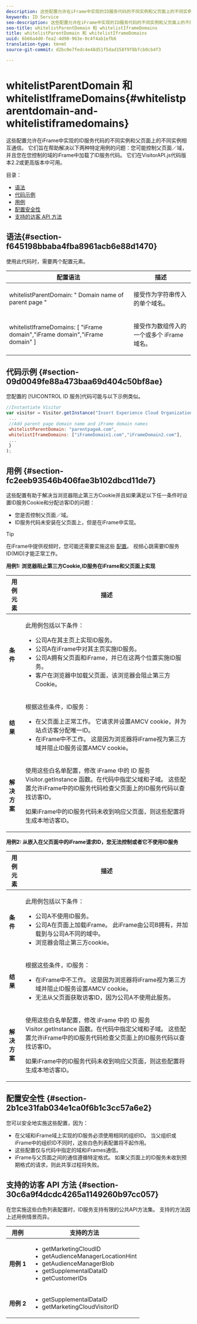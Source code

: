 ```yaml
---
description: 这些配置允许在iFrame中实现的ID服务代码的不同实例和父页面上的不同实例相互通信。 它们旨在帮助解决以下两种特定用例的问题：您可能控制父页面／域，并且您在您控制的域的iFrame中加载了ID服务代码。 它们在VisitorAPI.js代码版本2.2或更高版本中可用。
keywords: ID Service
seo-description: 这些配置允许在iFrame中实现的ID服务代码的不同实例和父页面上的不同实例相互通信。 它们旨在帮助解决以下两种特定用例的问题：您可能控制父页面／域，并且您在您控制的域的iFrame中加载了ID服务代码。 它们在VisitorAPI.js代码版本2.2或更高版本中可用。
seo-title: whitelistParentDomain 和 whitelistIframeDomains
title: whitelistParentDomain 和 whitelistIframeDomains
uuid: 6b66a4d0-fea2-4d98-963e-0c4f4ab1efb6
translation-type: tm+mt
source-git-commit: d2bc0e7fedc4e48d51f5dad158f9f8bfcb0cb4f3

---
```



# whitelistParentDomain 和 whitelistIframeDomains{#whitelistparentdomain-and-whitelistiframedomains}

这些配置允许在iFrame中实现的ID服务代码的不同实例和父页面上的不同实例相互通信。 它们旨在帮助解决以下两种特定用例的问题：您可能控制父页面／域，并且您在您控制的域的iFrame中加载了ID服务代码。 它们在VisitorAPI.js代码版本2.2或更高版本中可用。

目录：

<ul class="simplelist"> 
 <li> <a href="../../library/function-vars/whitelistdomain.md#section-f645198bbaba4fba8961acb6e88d1470" format="dita" scope="local">语法</a> </li> 
 <li> <a href="../../library/function-vars/whitelistdomain.md#section-09d0049fe88a473baa69d404c50bf8ae" format="dita" scope="local"> 代码示例 </a> </li> 
 <li> <a href="../../library/function-vars/whitelistdomain.md#section-fc2eeb93546b406fae3b102dbcd11de7" format="dita" scope="local"> 用例 </a> </li> 
 <li> <a href="../../library/function-vars/whitelistdomain.md#section-2b1ce31fab034e1ca0f6b1c3cc57a6e2" format="dita" scope="local"> 配置安全性 </a> </li> 
 <li> <a href="../../library/function-vars/whitelistdomain.md#section-30c6a9f4dcdc4265a1149260b97cc057" format="dita" scope="local"> 支持的访客 API 方法 </a> </li> 
</ul>

## 语法{#section-f645198bbaba4fba8961acb6e88d1470}

使用此代码时，需要两个配置元素。

<table id="table_237108A4D40F4AAC981D0060BA68F881"> 
 <thead> 
  <tr> 
   <th colname="col1" class="entry"> 配置语法 </th> 
   <th colname="col2" class="entry"> 描述 </th> 
  </tr> 
 </thead>
 <tbody> 
  <tr> 
   <td colname="col1"> <p> <span class="codeph"> whitelistParentDomain: " <span class="varname"> Domain name of parent page </span>" </span> </p> </td> 
   <td colname="col2"> <p>接受作为字符串传入的单个域名。 </p> </td> 
  </tr> 
  <tr> 
   <td colname="col1"> <p> <span class="codeph"> whitelistIframeDomains: [ <span class="varname"> "iFrame domain","iFrame domain","iFrame domain" </span>] </span> </p> </td> 
   <td colname="col2"> <p>接受作为数组传入的一个或多个 iFrame 域名。 </p> </td> 
  </tr> 
 </tbody> 
</table>

## 代码示例 {#section-09d0049fe88a473baa69d404c50bf8ae}

您配置的 [!UICONTROL ID 服务]代码可能与以下示例类似。

```js
//Instantiate Visitor 
var visitor = Visitor.getInstance("Insert Experience Cloud Organization ID here",{ 
 ... 
 //Add parent page domain name and iFrame domain names 
 whitelistParentDomain: "parentpageA.com", 
 whitelistIframeDomains: ["iFrameDomain1.com","iFrameDomain2.com"], 
 ... 
 } 
);
```

## 用例 {#section-fc2eeb93546b406fae3b102dbcd11de7}

这些配置有助于解决当浏览器阻止第三方Cookie并且如果满足以下任一条件时设置ID服务Cookie和分配访客ID的问题：

* 您是否控制父页面／域。
* ID服务代码未安装在父页面上，但是在iFrame中实现。

>[!TIP]
>
>在iFrame中提供视频时，您可能还需要实施这些 [配置](https://docs.adobe.com/content/help/zh-Hans/media-analytics/using/media-overview.html)。 视频心跳需要ID服务ID(MID)才能正常工作。

**用例1: 浏览器阻止第三方Cookie,ID服务在iFrame和父页面上实现**

<table id="table_B479AA96DBE64685A253A6DF98D81B31"> 
 <thead> 
  <tr> 
   <th colname="col1" class="entry"> 用例元素 </th> 
   <th colname="col2" class="entry"> 描述 </th> 
  </tr> 
 </thead>
 <tbody> 
  <tr> 
   <td colname="col1"> <p> <b>条件</b> </p> </td> 
   <td colname="col2"> <p>此用例包括以下条件： </p> <p> 
     <ul id="ul_DC748846585745B0AB74398D82BDA53A"> 
      <li id="li_6E04CF0B6A204B4D8856656B0C9EF2A5">公司A在其主页上实现ID服务。 </li> 
      <li id="li_B53AE0F0C69844E7B6C4D3464C57883B">公司A在iFrame中对其主页实施ID服务。 </li> 
      <li id="li_07E0A6D7BEB140E4B9FB6C7B9629B860">公司A拥有父页面和iFrame，并已在这两个位置实施ID服务。 </li> 
      <li id="li_76967BD69DDB40A8A9C915DADC58AC62">客户在浏览器中加载父页面，该浏览器会阻止第三方Cookie。 </li> 
     </ul> </p> </td> 
  </tr> 
  <tr> 
   <td colname="col1"> <p> <b>结果</b> </p> </td> 
   <td colname="col2"> <p>根据这些条件，ID服务： </p> <p> 
     <ul id="ul_12356701501E40DFA57903494FFE58F7"> 
      <li id="li_B57EDF1B0762486F95FA6526C047390C">在父页面上正常工作。 它请求并设置AMCV cookie，并为站点访客分配唯一ID。 </li> 
      <li id="li_BA9F42C759E747EAAE14DD3FBB6130A5">在iFrame中不工作。 这是因为浏览器将iFrame视为第三方域并阻止ID服务设置AMCV cookie。 </li> 
     </ul> </p> </td> 
  </tr> 
  <tr> 
   <td colname="col1"> <p> <b>解决方案</b> </p> </td> 
   <td colname="col2"> <p>使用这些白名单配置，修改 iFrame 中的 ID 服务 <span class="codeph">Visitor.getInstance</span> 函数。在代码中指定父域和子域。 这些配置允许iFrame中的ID服务代码检查父页面上的ID服务代码以查找访客ID。 </p> <p>如果iFrame中的ID服务代码未收到响应父页面，则这些配置将生成本地访客ID。 </p> </td> 
  </tr> 
 </tbody> 
</table>

**用例2: 从嵌入在父页面中的iFrame请求ID，您无法控制或者它不使用ID服务**

<table id="table_1F21710F9D5F493BA6BA5974F2966DF4"> 
 <thead> 
  <tr> 
   <th colname="col1" class="entry"> 用例元素 </th> 
   <th colname="col2" class="entry"> 描述 </th> 
  </tr> 
 </thead>
 <tbody> 
  <tr> 
   <td colname="col1"> <p> <b>条件</b> </p> </td> 
   <td colname="col2"> <p>此用例包括以下条件： </p> <p> 
     <ul id="ul_356E8FB0B1D14F46A844FE5281967E28"> 
      <li id="li_1285D945361842268B46FB492A3B5AA5">公司A不使用ID服务。 </li> 
      <li id="li_880D6D473F8342FF9BB49FCE111FD61A">公司A在页面上加载iFrame。 此iFrame由公司B拥有，并加载到与公司A不同的域中。 </li> 
      <li id="li_7988F0272B094FE0B398006AD4E6F81B">浏览器会阻止第三方cookie。 </li> 
     </ul> </p> </td> 
  </tr> 
  <tr> 
   <td colname="col1"> <p> <b>结果</b> </p> </td> 
   <td colname="col2"> <p>根据这些条件，ID服务： </p> <p> 
     <ul id="ul_A92D90896E5A42C5804AC5CE83E8EB25"> 
      <li id="li_9734EA9C5D9D4F908DE783188C9E5530">在iFrame中不工作。 这是因为浏览器将iFrame视为第三方域并阻止ID服务设置AMCV cookie。 </li> 
      <li id="li_3F4BE9048E774902A867D67E5A80674D">无法从父页面获取访客ID，因为公司A不使用此服务。 </li> 
     </ul> </p> </td> 
  </tr> 
  <tr> 
   <td colname="col1"> <p> <b>解决方案</b> </p> </td> 
   <td colname="col2"> <p>使用这些白名单配置，修改 iFrame 中的 ID 服务 <span class="codeph">Visitor.getInstance</span> 函数。在代码中指定父域和子域。 这些配置允许iFrame中的ID服务代码检查父页面上的ID服务代码以查找访客ID。 </p> <p>如果iFrame中的ID服务代码未收到响应父页面，则这些配置将生成本地访客ID。 </p> </td> 
  </tr> 
 </tbody> 
</table>

## 配置安全性 {#section-2b1ce31fab034e1ca0f6b1c3cc57a6e2}

您可以安全地实施这些配置，因为：

* 在父域和iFrame域上实现的ID服务必须使用相同的组织ID。 当父组织或iFrame中的组织ID不同时，这些白色列表配置将不起作用。
* 这些配置仅与代码中指定的域和iFrames通信。
* iFrame与父页面之间的通信遵循特定格式。 如果父页面上的ID服务未收到预期格式的请求，则此共享过程将失败。

## 支持的访客 API 方法 {#section-30c6a9f4dcdc4265a1149260b97cc057}

在您实施这些白色列表配置时，ID服务支持有限的公共API方法集。 支持的方法因上述用例情景而异。

<table id="table_0FF9E529FD1C43A8A3B2B0D789C8E83C"> 
 <thead> 
  <tr> 
   <th colname="col1" class="entry"> 用例 </th> 
   <th colname="col2" class="entry"> 支持的方法 </th> 
  </tr> 
 </thead>
 <tbody> 
  <tr> 
   <td colname="col1"> <p> <b>用例 1</b> </p> </td> 
   <td colname="col2"> <p> 
     <ul id="ul_99FAC8608F4C4B39805EEAA6297DB771"> 
      <li id="li_B13F6C4119F44F17963794B1E2046B1F"> <span class="codeph"> getMarketingCloudID </span> </li> 
      <li id="li_9C1B5C00A17F467CAB7EFE5F0D040777"> <span class="codeph"> getAudienceManagerLocationHint </span> </li> 
      <li id="li_30D4608F4C3849659FCBA97D88A10F0C"> <span class="codeph"> getAudienceManagerBlob </span> </li> 
      <li id="li_BA359596C80147EEA89CABCE83F123CA"> <span class="codeph"> getSupplementalDataID </span> </li> 
      <li id="li_26774089B6854CD6A3216043B6EEA01B"> <span class="codeph"> getCustomerIDs </span> </li> 
     </ul> </p> </td> 
  </tr> 
  <tr> 
   <td colname="col1"> <p> <b>用例 2</b> </p> </td> 
   <td colname="col2"> <p> 
     <ul id="ul_CCAD7E362E7F4DAB9D5C3E166EEE6BDD"> 
      <li id="li_1F0B006BAD044ECBA5604625DE411E84"> <span class="codeph"> getSupplementalDataID </span> </li> 
      <li id="li_C6022223C8314B9C923202207C7472EA"> <span class="codeph"> getMarketingCloudVisitorID </span> </li> 
     </ul> </p> </td> 
  </tr> 
 </tbody> 
</table>


